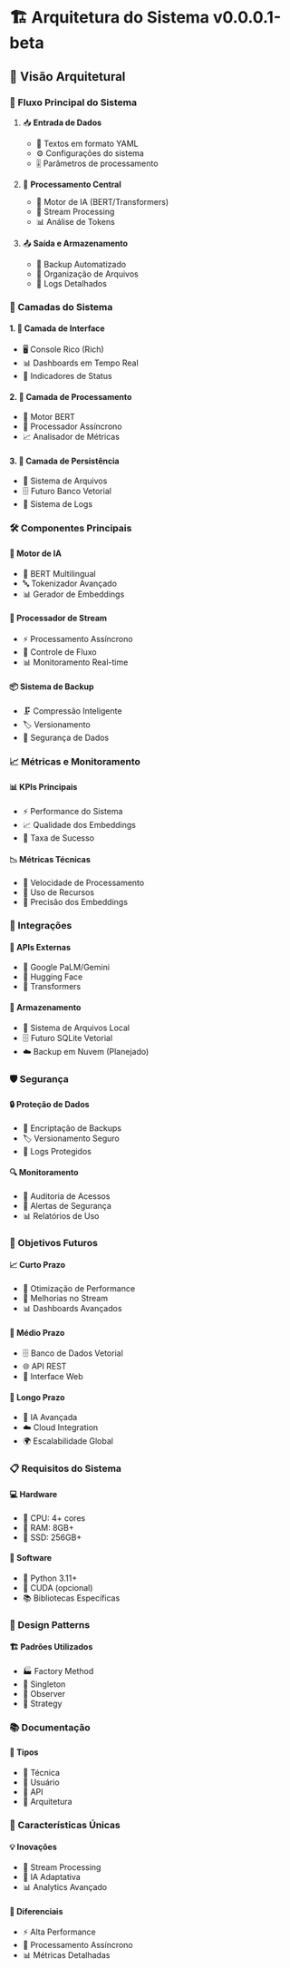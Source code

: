 # 🏗️ Arquitetura do Sistema v0.0.0.1-beta

## 🎯 Visão Arquitetural

### 🔄 Fluxo Principal do Sistema
1. 📥 **Entrada de Dados**
   - 📝 Textos em formato YAML
   - ⚙️ Configurações do sistema
   - 🎚️ Parâmetros de processamento

2. 🧮 **Processamento Central**
   - 🤖 Motor de IA (BERT/Transformers)
   - 🔄 Stream Processing
   - 📊 Análise de Tokens

3. 📤 **Saída e Armazenamento**
   - 💾 Backup Automatizado
   - 📁 Organização de Arquivos
   - 📝 Logs Detalhados

### 🏢 Camadas do Sistema

#### 1. 🎨 Camada de Interface
- 🖥️ Console Rico (Rich)
- 📊 Dashboards em Tempo Real
- 🚦 Indicadores de Status

#### 2. 🧠 Camada de Processamento
- 🤖 Motor BERT
- 🔄 Processador Assíncrono
- 📈 Analisador de Métricas

#### 3. 💾 Camada de Persistência
- 📁 Sistema de Arquivos
- 🗄️ Futuro Banco Vetorial
- 📝 Sistema de Logs

### 🛠️ Componentes Principais

#### 🤖 Motor de IA
- 🧮 BERT Multilingual
- 🔤 Tokenizador Avançado
- 📊 Gerador de Embeddings

#### 🔄 Processador de Stream
- ⚡ Processamento Assíncrono
- 🌊 Controle de Fluxo
- 📊 Monitoramento Real-time

#### 📦 Sistema de Backup
- 🗜️ Compressão Inteligente
- 🏷️ Versionamento
- 🔐 Segurança de Dados

### 📈 Métricas e Monitoramento

#### 📊 KPIs Principais
- ⚡ Performance do Sistema
- 📈 Qualidade dos Embeddings
- 🎯 Taxa de Sucesso

#### 📉 Métricas Técnicas
- 🚀 Velocidade de Processamento
- 💾 Uso de Recursos
- 🎯 Precisão dos Embeddings

### 🔗 Integrações

#### 🤖 APIs Externas
- 🧠 Google PaLM/Gemini
- 🤖 Hugging Face
- 🔌 Transformers

#### 💾 Armazenamento
- 📁 Sistema de Arquivos Local
- 🗄️ Futuro SQLite Vetorial
- ☁️ Backup em Nuvem (Planejado)

### 🛡️ Segurança

#### 🔒 Proteção de Dados
- 🔐 Encriptação de Backups
- 🏷️ Versionamento Seguro
- 📝 Logs Protegidos

#### 🔍 Monitoramento
- 👀 Auditoria de Acessos
- 🚨 Alertas de Segurança
- 📊 Relatórios de Uso

### 🎯 Objetivos Futuros

#### 📈 Curto Prazo
- 🎯 Otimização de Performance
- 🔄 Melhorias no Stream
- 📊 Dashboards Avançados

#### 🚀 Médio Prazo
- 🗄️ Banco de Dados Vetorial
- 🌐 API REST
- 📱 Interface Web

#### 💫 Longo Prazo
- 🤖 IA Avançada
- ☁️ Cloud Integration
- 🌍 Escalabilidade Global

### 📋 Requisitos do Sistema

#### 💻 Hardware
- 🔧 CPU: 4+ cores
- 💾 RAM: 8GB+
- 💽 SSD: 256GB+

#### 🔧 Software
- 🐍 Python 3.11+
- 🤖 CUDA (opcional)
- 📚 Bibliotecas Específicas

### 🎨 Design Patterns

#### 🏗️ Padrões Utilizados
- 🏭 Factory Method
- 👥 Singleton
- 📝 Observer
- 🔄 Strategy

### 📚 Documentação

#### 📖 Tipos
- 📘 Técnica
- 📗 Usuário
- 📙 API
- 📕 Arquitetura

### 🌟 Características Únicas

#### 💡 Inovações
- 🚀 Stream Processing
- 🧠 IA Adaptativa
- 📊 Analytics Avançado

#### 🎯 Diferenciais
- ⚡ Alta Performance
- 🔄 Processamento Assíncrono
- 📊 Métricas Detalhadas 